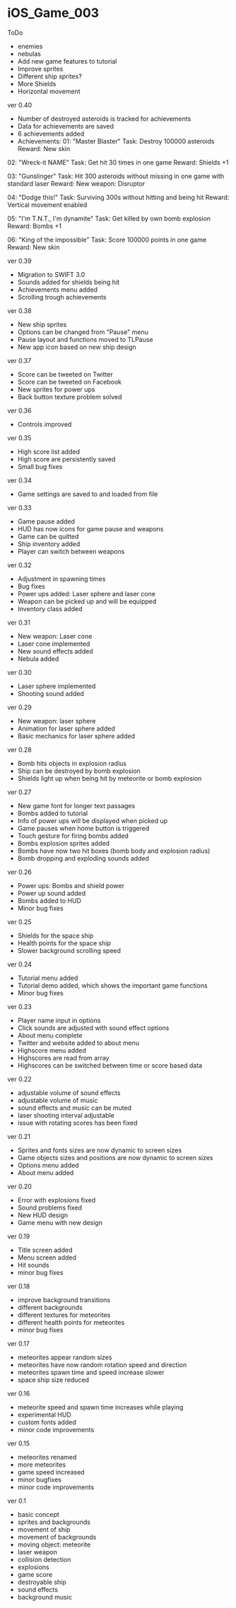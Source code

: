 # iOS_Game_003

ToDo
- enemies
- nebulas
- Add new game features to tutorial
- Improve sprites
- Different ship sprites?
- More Shields
- Horizontal movement

ver 0.40
- Number of destroyed asteroids is tracked for achievements
- Data for achievements are saved
- 6 achievements added
- Achievements:
01:     "Master Blaster"
Task:   Destroy 100000 asteroids
Reward: New skin

02:     "Wreck-it NAME"
Task:   Get hit 30 times in one game
Reward: Shields +1

03:     "Gunslinger"
Task:   Hit 300 asteroids without missing in one game with standard laser
Reward: New weapon: Disruptor

04:     "Dodge this!"
Task:   Surviving 300s without hitting and being hit
Reward: Vertical movement enabled

05:     "I'm T.N.T., I'm dynamite"
Task:   Get killed by own bomb explosion
Reward: Bombs +1

06:     "King of the impossible"
Task:   Score 100000 points in one game
Reward: New skin

ver 0.39
- Migration to SWIFT 3.0
- Sounds added for shields being hit
- Achievements menu added
- Scrolling trough achievements

ver 0.38
- New ship sprites
- Options can be changed from "Pause" menu
- Pause layout and functions moved to TLPause
- New app icon based on new ship design

ver 0.37
- Score can be tweeted on Twitter
- Score can be tweeted on Facebook
- New sprites for power ups
- Back button texture problem solved

ver 0.36
- Controls improved

ver 0.35
- High score list added
- High score are persistently saved
- Small bug fixes

ver 0.34
- Game settings are saved to and loaded from file

ver 0.33
- Game pause added
- HUD has now icons for game pause and weapons
- Game can be quitted
- Ship inventory added
- Player can switch between weapons

ver 0.32
- Adjustment in spawning times
- Bug fixes
- Power ups added: Laser sphere and laser cone
- Weapon can be picked up and will be equipped
- Inventory class added

ver 0.31
- New weapon: Laser cone
- Laser cone implemented
- New sound effects added
- Nebula added

ver 0.30
- Laser sphere implemented
- Shooting sound added

ver 0.29
- New weapon: laser sphere
- Animation for laser sphere added
- Basic mechanics for laser sphere added

ver 0.28
- Bomb hits objects in explosion radius
- Ship can be destroyed by bomb explosion
- Shields light up when being hit by meteorite or bomb explosion

ver 0.27
- New game font for longer text passages
- Bombs added to tutorial
- Info of power ups will be displayed when picked up
- Game pauses when home button is triggered
- Touch gesture for firing bombs added
- Bombs explosion sprites added
- Bombs have now two hit boxes (bomb body and explosion radius)
- Bomb dropping and exploding sounds added

ver 0.26
- Power ups: Bombs and shield power
- Power up sound added
- Bombs added to HUD
- Minor bug fixes

ver 0.25
- Shields for the space ship
- Health points for the space ship
- Slower background scrolling speed

ver 0.24
- Tutorial menu added
- Tutorial demo added, which shows the important game functions
- Minor bug fixes

ver 0.23
- Player name input in options
- Click sounds are adjusted with sound effect options
- About menu complete
- Twitter and website added to about menu
- Highscore menu added
- Highscores are read from array
- Highscores can be switched between time or score based data

ver 0.22
- adjustable volume of sound effects
- adjustable volume of music
- sound effects and music can be muted
- laser shooting interval adjustable
- issue with rotating scores has been fixed

ver 0.21
- Sprites and fonts sizes are now dynamic to screen sizes
- Game objects sizes and positions are now dynamic to screen sizes
- Options menu added
- About menu added

ver 0.20
- Error with explosions fixed
- Sound problems fixed
- New HUD design
- Game menu with new design

ver 0.19
- Title screen added
- Menu screen added
- Hit sounds
- minor bug fixes

ver 0.18
- improve background transitions
- different backgrounds
- different textures for meteorites
- different health points for meteorites
- minor bug fixes

ver 0.17
- meteorites appear random sizes
- meteorites have now random rotation speed and direction
- meteorites spawn time and speed increase slower
- space ship size reduced

ver 0.16
- meteorite speed and spawn time increases while playing
- experimental HUD
- custom fonts added
- minor code improvements

ver 0.15
- meteorites renamed
- more meteorites
- game speed increased
- minor bugfixes
- minor code improvements

ver 0.1
- basic concept
- sprites and backgrounds
- movement of ship
- movement of backgrounds
- moving object: meteorite
- laser weapon
- collision detection
- explosions
- game score
- destroyable ship
- sound effects
- background music
